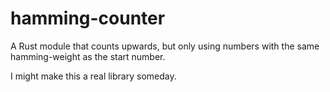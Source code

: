 # hamming-counter

A Rust module that counts upwards, but only using numbers with the same hamming-weight as the start number.

I might make this a real library someday.

